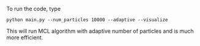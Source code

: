 To run the code, type 
```shell
python main.py --num_particles 10000 --adaptive --visualize
```

This will run MCL algorithm with adaptive number of particles and is much more efficient. 